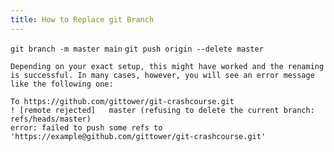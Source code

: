 ```yaml
---
title: How to Replace git Branch
---
```


`git branch -m master main`
`git push origin --delete master`

```
Depending on your exact setup, this might have worked and the renaming is successful. In many cases, however, you will see an error message like the following one:

To https://github.com/gittower/git-crashcourse.git
! [remote rejected]   master (refusing to delete the current branch: refs/heads/master)
error: failed to push some refs to 'https://example@github.com/gittower/git-crashcourse.git'
```